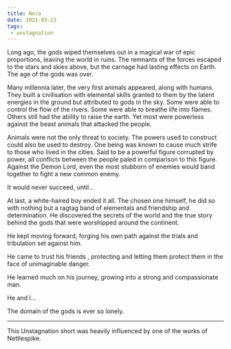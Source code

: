 ```yaml
---
title: Nora
date: 2021-05-23
tags:
 - unstagnation
---
```

Long ago, the gods wiped themselves out in a magical war of epic proportions, leaving the world in ruins. The remnants of the forces escaped to the stars and skies above, but the carnage had lasting effects on Earth. The age of the gods was over.

<!-- more -->

Many millennia later, the very first animals appeared, along with humans. They built a civilisation with elemental skills granted to them by the latent energies in the ground but attributed to gods in the sky. Some were able to control the flow of the rivers. Some were able to breathe life into flames. Others still had the ability to raise the earth. Yet most were powerless against the beast animals that attacked the people.

Animals were not the only threat to society. The powers used to construct could also be used to destroy. One being was known to cause much strife to those who lived in the cities. Said to be a powerful figure corrupted by power, all conflicts between the people paled in comparison to this figure. Against the Demon Lord, even the most stubborn of enemies would band together to fight a new common enemy.

It would never succeed, until...

At last, a white-haired boy ended it all. The chosen one himself, he did so with nothing but a ragtag band of elementals and friendship and determination. He discovered the secrets of the world and the true story behind the gods that were worshipped around the continent.

He kept moving forward, forging his own path against the trials and tribulation set against him.

He came to trust his friends , protecting and letting them protect them in the face of unimaginable danger.

He learned much on his journey, growing into a strong and compassionate man.

He and I...

The domain of the gods is ever so lonely.

---

This Unstagnation short was heavily influenced by one of the works of Nettlespike.
